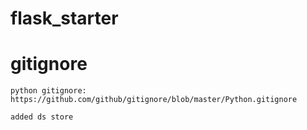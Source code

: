# flask_starter

# gitignore

    python gitignore: https://github.com/github/gitignore/blob/master/Python.gitignore

    added ds store
